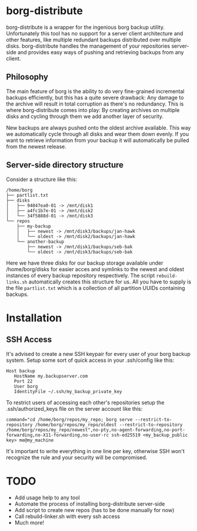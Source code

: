 # borg-distribute
borg-distribute is a wrapper for the ingenious borg backup utility. Unfortunately this tool has no support for a server client architecture and other features, like multiple redundant backups distributed over multiple disks. borg-distribute handles the management of your repositories server-side and provides easy ways of pushing and retrieving backups from any client.

## Philosophy

The main feature of borg is the ability to do very fine-grained incremental backups efficiently, but this has a quite severe drawback: Any damage to the archive will result in total corruption as there's no redundancy. This is where borg-distribute comes into play: By creating archives on multiple disks and cycling through them we add another layer of security.

New backups are always pushed onto the oldest archive available. This way we automatically cycle through all disks and wear them down evenly. If you want to retrieve information from your backup it will automatically be pulled from the newest release.

## Server-side directory structure

Consider a structure like this:

    /home/borg
    ├── partlist.txt
    ├── disks
    │   ├── 94047ea0-01 -> /mnt/disk1
    │   ├── a4fc1b7e-01 -> /mnt/disk2
    │   └── 34f5888d-01 -> /mnt/disk3
    └── repos
        ├── my-backup
        │   ├── newest -> /mnt/disk3/backups/jan-hawk
        │   └── oldest -> /mnt/disk2/backups/jan-hawk
        └── another-backup
            ├── newest -> /mnt/disk1/backups/seb-bak
            └── oldest -> /mnt/disk3/backups/seb-bak
            
Here we have three disks for our backup storage available under /home/borg/disks for easier acces and symlinks to the newest and oldest instances of every backup repository respectively. The script `rebuild-links.sh` automatically creates this structure for us. All you have to supply is the file `partlist.txt` which is a collection of all partition UUIDs containing backups.

# Installation
## SSH Access
It's advised to create a new SSH keypair for every user of your borg backup system. Setup some sort of quick access in your .ssh/config like this:

    Host backup
       HostName my.backupserver.com
       Port 22
       User borg
       IdentityFile ~/.ssh/my_backup_private_key

To restrict users of accessing each other's repositories setup the .ssh/authorized_keys file on the server account like this:

    command="cd /home/borg/repos/my_repo; borg serve --restrict-to-repository /home/borg/repos/my_repo/oldest --restrict-to-repository /home/borg/repos/my_repo/newest",no-pty,no-agent-forwarding,no-port-forwarding,no-X11-forwarding,no-user-rc ssh-ed25519 <my_backup_public key> me@my_machine
    
It's important to write everything in one line per key, otherwise SSH won't recognize the rule and your security will be compromised.

# TODO
- Add usage help to any tool
- Automate the process of installing borg-distribute server-side
- Add script to create new repos (has to be done manually for now)
- Call rebuild-linker.sh with every ssh access
- Much more!
